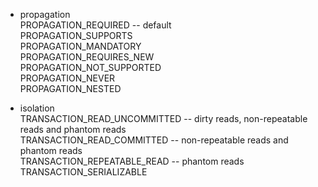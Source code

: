 * propagation  
PROPAGATION_REQUIRED -- default  
PROPAGATION_SUPPORTS  
PROPAGATION_MANDATORY  
PROPAGATION_REQUIRES_NEW  
PROPAGATION_NOT_SUPPORTED  
PROPAGATION_NEVER  
PROPAGATION_NESTED  

* isolation  
TRANSACTION_READ_UNCOMMITTED -- dirty reads, non-repeatable reads and phantom reads  
TRANSACTION_READ_COMMITTED -- non-repeatable reads and phantom reads  
TRANSACTION_REPEATABLE_READ  -- phantom reads  
TRANSACTION_SERIALIZABLE  

